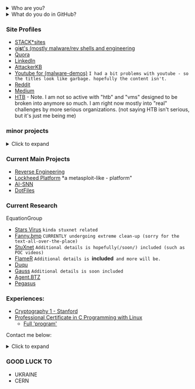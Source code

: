 
<details><summary> Who are you? </summary>

  - Real name: William
  - Age:       22 (currently writing from 2022,24 December)
  - From:      Sweden
  - Has:       A speech disorder (namely, I stutter)
  - contact:   (contact details can be found below)

</details>


<details><summary> What do you do in GitHub? </summary>

  - reverse engineering (rootkits,and so on)
  - malware and exploit (analysis,samples,...)
  - Cryptography,Steganography and Obfuscation (`En`&`De` `Crypting`/`Obfuscating`)
  - Guides (how to set up operating systems **but in specific ways**, eg mostly for security)
  - and just a little bit of notes in topics like Math, Physics and more.

</details>

### Site Profiles
- [STACK*sites](https://stackexchange.com/users/19592785/william-martens)
- [gi**s**t's (mostly malware/rev shells and engineering](https://gist.github.com/loneicewolf)
- [Quora](https://www.quora.com/profile/Loneicewolf)
- [LinkedIn](https://www.linkedin.com/in/william-martens-16872717b/)
- [AttackerKB](https://attackerkb.com/contributors/loneicewolf)
- [Youtube for (malware-demos)](https://www.youtube.com/channel/UCLXV1xU0WlqtPu2wsNmMhcQ/featured) `I had a bit problems with youtube - so the titles look like garbage. hopefully the content isn't.`
- [Reddit](https://www.reddit.com/user/Will-VX)
- [Medium](https://medium.com/@william-martens)
- [HTB](https://app.hackthebox.com/users/545815) - Note. I am not so active with "htb" and "vms" designed to be broken into anymore so much. I am right now mostly into "real" challenges by more serious organizations. (not saying HTB isn't serious, but it's just me being me)

### minor projects

<details>
<summary> Click to expand </summary>

  `reverse shells (windows and linux), in C`
  - https://gist.github.com/loneicewolf/03d71d65735d8b2d34b5c60b1232d144
  - https://gist.github.com/loneicewolf/8232aad5722e1e7de9d92932b5a01597

</details>


### Current Main Projects
- [Reverse Engineering](https://github.com/loneicewolf/ReverseEngineering)
- [Lockheed Platform](https://github.com/loneicewolf/LOCKHEED-PLATFORM) *a metasploit-like -  platform"
- [AI-SNN](https://github.com/loneicewolf/AI-SNN)
- [DotFiles](https://github.com/loneicewolf/DotFiles)

### Current Research 

EquationGroup
- [Stars Virus](https://github.com/loneicewolf/Stars-virus) `kinda stuxnet related`
- [Fanny.bmp](https://github.com/loneicewolf/fanny.bmp)  `CURRENTLY undergoing extreme clean-up (sorry for the text-all-over-the-place)`
- [StuXnet](https://github.com/loneicewolf/Stuxnet-Source.git) `Additional details is hopefully(/soon/) included (such as POC videos)`
- [FlameR](https://github.com/loneicewolf/flame-sourcecode) `Additional details is `**included**` and more will be.`
- [Duqu](https://github.com/loneicewolf/DUQU)
- [Gauss](https://github.com/loneicewolf/Gauss-Src) `Additional details is soon included`
- [Agent.BTZ](https://github.com/loneicewolf/Agent.btz)
- [Pegasus](https://github.com/loneicewolf/Pegasus-Malware)


### Experiences:
- [Cryptography 1 - Stanford](https://www.coursera.org/account/accomplishments/certificate/F8AUM7UWEU2R)
- [Professional Certificate in C Programming with Linux](https://credentials.edx.org/credentials/fab4e78dc2674cea93498d6197836785/)
  - [Full 'program'](https://credentials.edx.org/records/programs/shared/fb0f3a74321848018571b2468805e844/)

Contact me below:
<details>
<summary> Click to expand </summary>

  - [x] Email: `william-martens AT protonmail D0T ch`
  - [x] Discord: `Ken-Kaneki#3978`

</details>

### GOOD LUCK TO
- UKRAINE
- CERN
